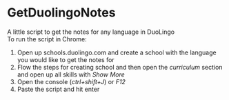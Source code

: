 # GetDuolingoNotes
A little script to get the notes for any language in DuoLingo  
To run the script in Chrome:  
1. Open up schools.duolingo.com and create a school with the language you would like to get the notes for 
2. Flow the steps for creating school and then open the *curriculum* section and open up all skills with *Show More*
3. Open the console (*ctrl+shift+J*) or *F12* 
4. Paste the script and hit enter  
